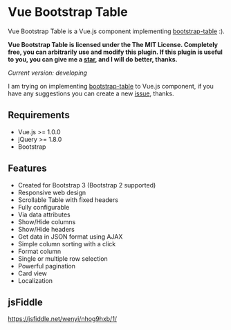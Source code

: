 # Vue Bootstrap Table

Vue Bootstrap Table is a Vue.js component implementing [bootstrap-table](https://github.com/wenzhixin/bootstrap-table/) :).

**Vue Bootstrap Table is licensed under the The MIT License. Completely free, you can arbitrarily use and modify this plugin. If this plugin is useful to you, you can give me a [star](https://github.com/wenzhixin/vue-bootstrap-table/), and I will do better, thanks.**

*Current version: developing*

I am trying on implementing [bootstrap-table](https://github.com/wenzhixin/bootstrap-table) to Vue.js component, if you have any suggestions you can create a new [issue](https://github.com/wenzhixin/vue-bootstrap-table/issues/new), thanks.

## Requirements

* Vue.js >= 1.0.0
* jQuery >= 1.8.0
* Bootstrap

## Features

* Created for Bootstrap 3 (Bootstrap 2 supported)
* Responsive web design
* Scrollable Table with fixed headers
* Fully configurable
* Via data attributes
* Show/Hide columns
* Show/Hide headers
* Get data in JSON format using AJAX
* Simple column sorting with a click
* Format column
* Single or multiple row selection
* Powerful pagination
* Card view
* Localization

## jsFiddle

https://jsfiddle.net/wenyi/nhog9hxb/1/
